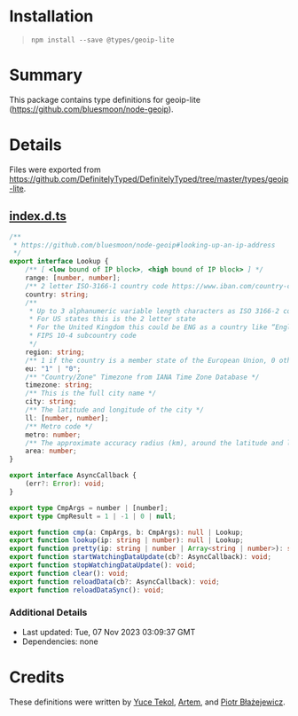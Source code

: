 # Installation
> `npm install --save @types/geoip-lite`

# Summary
This package contains type definitions for geoip-lite (https://github.com/bluesmoon/node-geoip).

# Details
Files were exported from https://github.com/DefinitelyTyped/DefinitelyTyped/tree/master/types/geoip-lite.
## [index.d.ts](https://github.com/DefinitelyTyped/DefinitelyTyped/tree/master/types/geoip-lite/index.d.ts)
````ts
/**
 * https://github.com/bluesmoon/node-geoip#looking-up-an-ip-address
 */
export interface Lookup {
    /** [ <low bound of IP block>, <high bound of IP block> ] */
    range: [number, number];
    /** 2 letter ISO-3166-1 country code https://www.iban.com/country-codes */
    country: string;
    /**
     * Up to 3 alphanumeric variable length characters as ISO 3166-2 code
     * For US states this is the 2 letter state
     * For the United Kingdom this could be ENG as a country like “England
     * FIPS 10-4 subcountry code
     */
    region: string;
    /** 1 if the country is a member state of the European Union, 0 otherwise. */
    eu: "1" | "0";
    /** "Country/Zone" Timezone from IANA Time Zone Database */
    timezone: string;
    /** This is the full city name */
    city: string;
    /** The latitude and longitude of the city */
    ll: [number, number];
    /** Metro code */
    metro: number;
    /** The approximate accuracy radius (km), around the latitude and longitude */
    area: number;
}

export interface AsyncCallback {
    (err?: Error): void;
}

export type CmpArgs = number | [number];
export type CmpResult = 1 | -1 | 0 | null;

export function cmp(a: CmpArgs, b: CmpArgs): null | Lookup;
export function lookup(ip: string | number): null | Lookup;
export function pretty(ip: string | number | Array<string | number>): string;
export function startWatchingDataUpdate(cb?: AsyncCallback): void;
export function stopWatchingDataUpdate(): void;
export function clear(): void;
export function reloadData(cb?: AsyncCallback): void;
export function reloadDataSync(): void;

````

### Additional Details
 * Last updated: Tue, 07 Nov 2023 03:09:37 GMT
 * Dependencies: none

# Credits
These definitions were written by [Yuce Tekol](https://github.com/yuce), [Artem](https://github.com/witem), and [Piotr Błażejewicz](https://github.com/peterblazejewicz).
